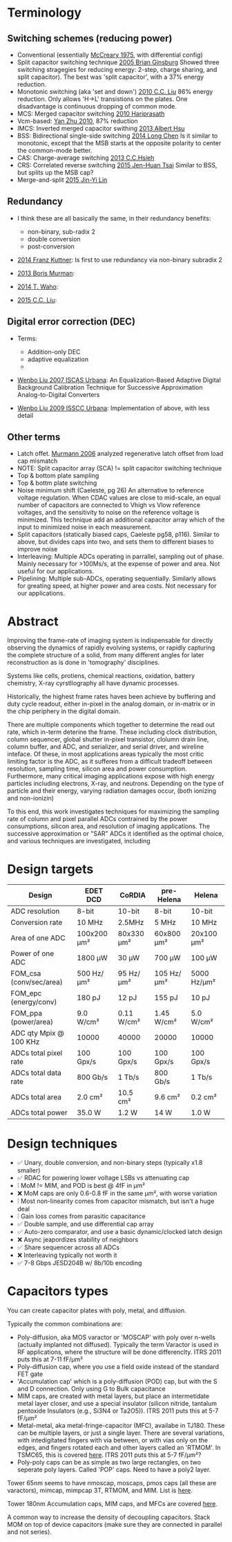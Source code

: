 # Terminology

## Switching schemes (reducing power)

- Conventional (essentially [McCreary 1975](library/1975_James_McCreary_conventional_0%.pdf), with differential config)
- Split capacitor switching technique [2005 Brian Ginsburg](library/2005_Brian_Ginsburg-split_cap37%-charge_sharing24%-two_step10%.pdf) Showed three switching stragegies for reducing energy: 2-step, charge sharing, and split capacitor). The best was 'split capacitor', with a 37% energy reduction.
- Monotonic switching (aka 'set and down') [2010 C.C. Liu](library/2010_Chun-Cheng_Liu_monotonic_aka_set&down_switching_81%.pdf) 86% energy reduction. Only allows 'H->L' transistions on the plates. One disadvantage is continuous dropping of common mode.
- MCS: Merged capacitor switching [2010 Hariprasath](library/2010_Venkatram_Hariprasath_merged_cap_switching_93%_(Vcm-based).pdf)
- Vcm-based: [Yan Zhu 2010](library/2010_Yan_Zhu_Vcm-based_switching_87%.pdf), 87% reduction
- IMCS: Inverted merged capacitor swithing [2013 Albert Hsu](library/2013_Albert_Hsu_MIT_disseration_SAR_calibration.pdf)
- BSS: Bidirectional single-side switching [2014 Long Chen](library/2014_Long_Chen_bidirectional_singleside_switching.pdf) Is it similar to monotonic, except that the MSB starts at the opposite polarity to center the common-mode better.
- CAS: Charge-average switching [2013 C.C.Hsieh](library/2013_CY_Liou_CCHsieh_charge_average_switching_CAS.pdf)
- CRS: Correlated reverse switching [2015 Jen-Huan Tsai](library/2015_Jen-Huan_Tsai_correlated_reverse_switching_wADEC.pdf) Similar to BSS, but splits up the MSB cap?
- Merge-and-split [2015 Jin-Yi Lin](library/2015_Jin-Yi_Lin_merge&split_switching.pdf)


## Redundancy

- I think these are all basically the same, in their redundancy benefits:
    - non-binary, sub-radix 2
    - double conversion
    - post-conversion

- [2014 Franz Kuttner](library/2004_Franz_Kuttner_subradix2_nonbinary.pdf): Is first to use redundancy via non-binary subradix 2
- [2013 Boris Murman](library/2013_Boris_Murmann_non_binary_survey.pdf):
- [2014 T. Waho](library/2014_T_Waho_nonbinary_redundancy_survey.pdf):
- [2015 C.C. Liu](library/2015_CC_Liu_redundancy.pdf):

## Digital error correction (DEC)

- Terms:
    - Addition-only DEC
    - adaptive equalization
    - 

- [Wenbo Liu 2007 ISCAS Urbana](https://doi.org/10.1109/ICASIC.2007.4415624): An Equalization-Based Adaptive Digital Background Calibration Technique for Successive Approximation Analog-to-Digital Converters
- [Wenbo Liu 2009 ISSCC Urbana](https://doi.org/10.1109/ISSCC.2009.4977318): Implementation of above, with less detail 

## Other terms
- Latch offet. [Murmann 2006](https://doi.org/10.1109/TCSII.2006.883204) analyzed regenerative latch offset from load cap mismatch
- NOTE: Split capacitor array (SCA) != split capacitor switching technique
- Top & bottom plate sampling
- Top & bottm plate switching
- Noise minimum shift (Caeleste, pg 26) An alternative to reference voltage regulation. When CDAC values are close to mid-scale, an equal number of capacitors are connected to Vhigh vs Vlow reference voltages, and the sensitivity to noise on the reference voltage is minimized. This technique add an additional capacitor array which  of the input to minimized noise in each measurement.
- Split capacitors (statically biased caps, Caeleste pg58, p116). Similar to above, but divides caps into two, and sets them to different biases to improve noise
- Interleaving: Multiple ADCs operating in parrallel, sampling out of phase. Mainly necessary for >100Ms/s, at the expense of power and area. Not useful for our applications.
- Pipelining: Multiple sub-ADCs, operating sequentially. Similarly allows for greating speed, at higher power and area costs. Not necessary for our applications.

# Abstract

Improving the frame-rate of imaging system is indispensable for directly observing the dynamics of rapidly evolving systems, or rapidly capturing the complete structure of a solid, from many different angles for later reconstruction as is done in 'tomography' disciplines.

Systems like cells, protiens, chemical reactions, oxidation, battery chemistry, X-ray cyrstllography all have dynamic processes.

Historically, the highest frame rates haves been achieve by buffering and duty cycle readout, either in-pixel in the analog domain, or in-matrix or in the chip periphery in the digital domain.

There are multiple components which together to determine the read out rate, which in-term deterine the frame. These including clock distribution, column sequencer, global shutter in-pixel transistor, clolumn drain line, column buffer, and ADC, and serializer, and serial driver, and wireline inteface. Of these, in most applications areas typically the most critic limiting factor is the ADC, as it sufferes from a difficult tradeoff between resolution, sampling time, silicon area and power consumption. Furthermore, many critical imaging applications expose with high energy particles including electrons, X-ray, and neutrons. Depending on the type of particle and their energy, varying radiation damages occur, (both ionizing and non-ionizin) 

To this end, this work investigates techniques for maximizing the sampling rate of column and pixel parallel ADCs contrained by the power consumptions, silicon area, and resolution of imaging applications. The successive approximation or "SAR" ADCs it identified as the optimal choice, and various techniques are investigated, including 

# Design targets

| Design                  | EDET DCD    | CoRDIA     | pre-Helena | Helena      |
|-------------------------|-------------|------------|------------|-------------|
| ADC resolution          | 8-bit       | 10-bit     | 8-bit      | 10-bit      |
| Conversion rate         | 10 MHz      | 2.5MHz     | 5 MHz      | 10 MHz      |
| Area of one ADC         | 100x200 μm² | 80x330 μm² | 60x800 μm² | 20x100 μm²  |
| Power of one ADC        | 1800 μW     | 30 μW      | 700 μW     | 100 μW      |
| FOM_csa (conv/sec/area) | 500 Hz/μm²  | 95 Hz/μm²  | 105 Hz/μm² | 5000 Hz/μm² |
| FOM_epc (energy/conv)   | 180 pJ      | 12 pJ      | 155 pJ     | 10 pJ       |
| FOM_ppa (power/area)    | 9.0 W/cm²   | 0.11 W/cm² | 1.45 W/cm² | 5.0 W/cm²   |
| ADC qty Mpix @ 100 KHz  | 10000       | 40000      | 20000      | 10000       |
| ADCs total pixel rate   | 100 Gpx/s   | 100 Gpx/s  | 100 Gpx/s  | 100 Gpx/s   |
| ADCs total data rate    | 800 Gb/s    | 1 Tb/s     | 800 Gb/s   | 1 Tb/s      |
| ADCs total area         | 2.0 cm²     | 10.5 cm²   | 9.6 cm²    | 0.2 cm²     |
| ADCs total power        | 35.0 W      | 1.2 W      | 14 W       | 1.0 W       |

# Design techniques

- ✅ Unary, double conversion, and non-binary steps (typically x1.8 smaller)
- ✅ RDAC for powering lower voltage LSBs vs attenuating cap
- ❕ MoM != MIM, and POD is best  @ 4fF in μm²
- ❌ MoM caps are only 0.6-0.8 fF in the same μm², with worse variation
- ❕ Most non-linearity comes from capacitor mismatch, but isn't a huge deal
- ❕ Gain loss comes from parasitic capacitance
- ✅ Double sample, and use differential cap array
- ✅ Auto-zero comparator, and use a basic dynamic/clocked latch design
- ❌ Async jeapordizes stability of neighbors
- ✅ Share sequencer across all ADCs
- ❌ Interleaving typically not worth it
- ✅ 7-8 Gbps JESD204B w/ 8b/10b encoding

# Capacitors types
You can create capacitor plates with poly, metal, and diffusion. 

Typically the common combinations are:

- Poly-diffusion, aka MOS varactor or 'MOSCAP' with poly over n-wells (actually implanted not diffused). Typically the term Varactor is used in RF applications, where the structure will be done differenclty. ITRS 2011 puts this at 7-11 fF/μm²
- Poly-diffusion cap, where you use a field oxide instead of the standard FET gate
- 'Accumulation cap' which is a poly-diffusion (POD) cap, but with the S and D connection. Only using G to Bulk capacitance
- MIM caps, are created with metal layers, but place an intermetidate metal layer closer, and use a special insulator (silicon nitride, tantalum pentoxide Insulators (e.g., Si3N4 or Ta2O5)). ITRS 2011 puts this at 5-7 fF/μm²
- Metal-metal, aka metal-fringe-capacitor (MFC), availabe in TJ180. These can be multiple layers, or just a single layer. There are several variations, with intedigitated fingers with via between, or with vias only on the edges, and fingers rotated each and other layers called an 'RTMOM'. In TSMC65, this is covered [here](/eda/kits/TSMC/65LP/2024/V1.7A_1/1p9m6x1z1u/PDK_doc/TSMC_DOC_WM/PDK/crtmom_rf_device_route_guidance_for_RF_application.pdf). ITRS 2011 puts this at 5-7 fF/μm²?
- Poly-poly caps can be as simple as two large rectangles, on two seperate poly layers. Called 'POP' caps. Need to have a poly2 layer.

Tower 65nm seems to have nmoscap, moscaps, pmos caps (all these are varactors), mimcap, mimpcap 3T, RTMOM, and MIM. List is [here](/eda/kits/TSMC/65LP/2024/V1.7A_1/1p9m6x1z1u/PDK_doc/TSMC_DOC_WM/PDK/CRN65LP_v1d7a_pdkFSAChecklist.pdf).

Tower 180nm Accumulation caps, MIM caps, and MFCs are covered [here](/eda/kits/TOWER/ts18is_6M1L_2014/HOTCODE/models/ts18sl/v4.9.3/docs/DRS2_0018_B_manual.pdf).

A common way to increase the density of decoupling capacitors. Stack MOM on top of device capacitors (make sure they are connected in parallel and not series).